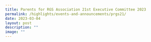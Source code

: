 ```yaml
---
title: Parents for RGS Association 21st Executive Committee 2023
permalink: /highlights/events-and-announcements/prgs21/
date: 2023-03-04
layout: post
description: ""
image: ""
---
```

